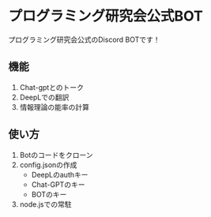 # プログラミング研究会公式BOT
プログラミング研究会公式のDiscord BOTです！

## 機能
1. Chat-gptとのトーク
2. DeepLでの翻訳
3. 情報理論の能率の計算

## 使い方
1. Botのコードをクローン
2. config.jsonの作成
    - DeepLのauthキー
    - Chat-GPTのキー
    - BOTのキー
3. node.jsでの常駐